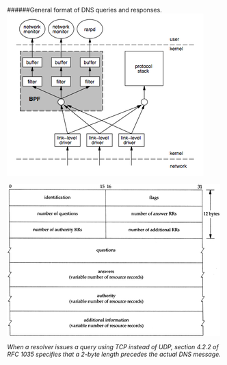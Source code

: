######General format of DNS queries and responses.
![Screenshot](bpf_overview.png)

![Screenshot](dns_format.gif)

*When a resolver issues a query using TCP instead of UDP, section 4.2.2 of RFC 1035 specifies that a 2-byte length precedes the actual DNS message.*

